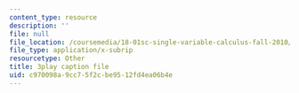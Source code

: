 ```yaml
---
content_type: resource
description: ''
file: null
file_location: /coursemedia/18-01sc-single-variable-calculus-fall-2010/c970098a9cc75f2cbe9512fd4ea06b4e_wOHrNt9ScYs.vtt
file_type: application/x-subrip
resourcetype: Other
title: 3play caption file
uid: c970098a-9cc7-5f2c-be95-12fd4ea06b4e
---
```

